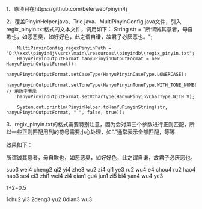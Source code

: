 1、原项目在https://github.com/belerweb/pinyin4j

2、覆盖PinyinHelper.java、Trie.java、MultiPinyinConfig.java文件，引入regix_pinyin.txt格式的文本文件，调用如下：
    String str = "所谓诚其意者，毋自欺也，如恶恶臭，如好好色，此之谓自谦，故君子必厌恶也。";

		MultiPinyinConfig.regexPinyinPath = "D:\\xxx\\pinyin4j\\src\\main\\resources\\pinyindb\\regix_pinyin.txt";
		HanyuPinyinOutputFormat hanyuPinyinOutputFormat = new HanyuPinyinOutputFormat();
		hanyuPinyinOutputFormat.setCaseType(HanyuPinyinCaseType.LOWERCASE);
		hanyuPinyinOutputFormat.setToneType(HanyuPinyinToneType.WITH_TONE_NUMBER); // 用数字表示
		hanyuPinyinOutputFormat.setVCharType(HanyuPinyinVCharType.WITH_V);

		System.out.println(PinyinHelper.toHanYuPinyinString(str, hanyuPinyinOutputFormat, " ", false, true));

3、regix_pinyin.txt的格式需要特别注意，因为会对第三个参数进行正则匹配，所以一些正则匹配用到的符号需要小心处理，如“.”通常表示全部匹配，等等

效果如下：

所谓诚其意者，毋自欺也，如恶恶臭，如好好色，此之谓自谦，故君子必厌恶也。

suo3 wei4 cheng2 qi2 yi4 zhe3 wu2 zi4 qi1 ye3 ru2 wu4 e4 chou4 ru2 hao4 hao3 se4 ci3 zhi1 wei4 zi4 qian1 gu4 jun1 zi5 bi4 yan4 wu4 ye3 

1÷2=0.5

1chu2 yi3 2deng3 yu2 0dian3 wu3 

